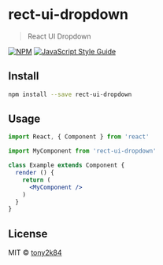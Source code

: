 # rect-ui-dropdown

> React UI Dropdown

[![NPM](https://img.shields.io/npm/v/rect-ui-dropdown.svg)](https://www.npmjs.com/package/rect-ui-dropdown) [![JavaScript Style Guide](https://img.shields.io/badge/code_style-standard-brightgreen.svg)](https://standardjs.com)

## Install

```bash
npm install --save rect-ui-dropdown
```

## Usage

```jsx
import React, { Component } from 'react'

import MyComponent from 'rect-ui-dropdown'

class Example extends Component {
  render () {
    return (
      <MyComponent />
    )
  }
}
```

## License

MIT © [tony2k84](https://github.com/tony2k84)
